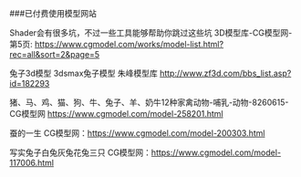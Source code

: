 
###已付费使用模型网站

Shader会有很多坑，不过一些工具能够帮助你跳过这些坑
3D模型库-CG模型网-第5页: https://www.cgmodel.com/works/model-list.html?rec=all&sort=2&page=5

兔子3d模型 3dsmax兔子模型 朱峰模型库 http://www.zf3d.com/bbs_list.asp?id=182293

猪、马、鸡、猫、狗、牛、兔子、羊、奶牛12种家禽动物-哺乳-动物-8260615-CG模型网 https://www.cgmodel.com/model-258201.html

蚕的一生 CG模型网：https://www.cgmodel.com/model-200303.html

写实兔子白兔灰兔花兔三只 CG模型网：https://www.cgmodel.com/model-117006.html